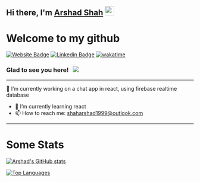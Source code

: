 ## Hi there, I'm <a href="https://arshadshah.com" target="_blank">Arshad Shah</a> <img src="https://media.giphy.com/media/hvRJCLFzcasrR4ia7z/giphy.gif" width="25px">

# Welcome to my github

[![Website Badge](https://img.shields.io/badge/Website-3b5998?style=flat-square&logo=google-chrome&logoColor=white)](https://arshadshah.com)
[![Linkedin Badge](https://img.shields.io/badge/-LinkedIn-0e76a8?style=flat-square&logo=Linkedin&logoColor=white)](https://linkedin.com/in/arshadshah)
[![wakatime](https://wakatime.com/badge/user/d3ee9a6a-1937-4da7-8f59-2aae5945b260.svg)](https://wakatime.com/@d3ee9a6a-1937-4da7-8f59-2aae5945b260)
### Glad to see you here! &nbsp; ![](https://visitor-badge.glitch.me/badge?page_id=arshad-shah.arshad-shah)

---

🔭 I’m currently working on a chat app in react, using firebase realtime database

- 🌱 I’m currently learning react
- 📫 How to reach me: shaharshad1999@outlook.com

---

# Some Stats

[![Arshad's GitHub stats](https://github-readme-stats.vercel.app/api?username=arshad-shah&show_icons=true)](https://github.com/anuraghazra/github-readme-stats)

[![Top Languages](https://github-readme-stats.vercel.app/api/top-langs/?username=arshad-shah&layout=compact)](https://github.com/anuraghazra/github-readme-stats)

